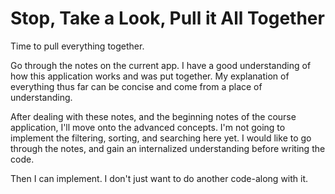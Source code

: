 # Stop, Take a Look, Pull it All Together

Time to pull everything together.  

Go through the notes on the current app.
I have a good understanding of how this application works and was put together.
My explanation of everything thus far can be concise and come from a place of understanding.  

After dealing with these notes, and the beginning notes of the course application, I'll move onto the advanced concepts.
I'm not going to implement the filtering, sorting, and searching here yet.
I would like to go through the notes, and gain an internalized understanding before writing the code.  

Then I can implement. I don't just want to do another code-along with it.
